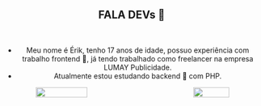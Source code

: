 <!--
**erikfritas/erikfritas** is a ✨ _special_ ✨ repository because its `README.md` (this file) appears on your GitHub profile.

Here are some ideas to get you started:

- 🔭 I’m currently working on ...
- 🌱 I’m currently learning ...
- 👯 I’m looking to collaborate on ...
- 🤔 I’m looking for help with ...
- 💬 Ask me about ...
- 📫 How to reach me: ...
- 😄 Pronouns: ...
- ⚡ Fun fact: ...
-->

<header style="width: 100%;">
  <article>
    <h1>FALA DEVs 👋</h1>
    <br>
    <ul>
      <li>Meu nome é Érik, tenho 17 anos de idade, possuo experiência com trabalho frontend 🔭, já tendo trabalhado como freelancer na empresa LUMAY Publicidade.</li>
      <li>Atualmente estou estudando backend 🌱 com PHP.</li>
    </ul>
  </article>
  <section style="width: 100%;">
    <a style="
              width: 100%;
              display: flex;
              flex-direction: row;
              align-items: center;
              justify-content: space-between;
              " href="https://lumaypublicidade.com/#contato">
      <img style="width: 45%; max-height: 300px;" src="https://github-readme-stats.vercel.app/api?username=erikfritas&show_icons=true&theme=dracula&include_all_commits=true&count_private=true"/>
      <img style="width: 37.5%; max-height: 300px;" src="https://github-readme-stats.vercel.app/api/top-langs/?username=erikfritas&layout=compact&langs_count=7&theme=ocean_dark"/>
    </a>
  </section>
</header>

